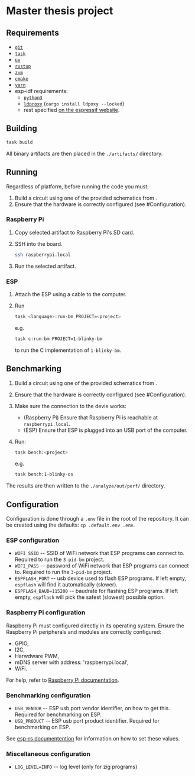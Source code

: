 # Master thesis project

## Requirements

- [`git`](https://git-scm.com/)
- [`task`](https://github.com/go-task/task)
- [`uv`](https://github.com/astral-sh/uv)
- [`rustup`](https://github.com/rust-lang/rustup)
- [`zvm`](https://github.com/tristanisham/zvm)
- [`cmake`](https://github.com/Kitware/CMake)
- [`yarn`](https://github.com/yarnpkg/yarn)
- esp-idf requirements:
  - [`python3`](https://www.python.org/)
  - [`ldproxy`](https://github.com/esp-rs/embuild/tree/master/ldproxy) (`cargo
install ldpoxy --locked`)
  - rest specified [on the espressif
    website](https://docs.espressif.com/projects/esp-idf/en/latest/esp32/get-started/linux-macos-setup.html#step-1-install-prerequisites).

## Building

```sh
task build
```

All binary artifacts are then placed in the `./artifacts/` directory.

## Running

Regardless of platform, before running the code you must:

1. Build a circuit using one of the provided schematics from
   [](./docs/circuits).
2. Ensure that the hardware is correctly configured (see #Configuration).

### Raspberry Pi

1. Copy selected artifact to Raspberry Pi's SD card.
2. SSH into the board.

   ```sh
   ssh raspberrypi.local
   ```

3. Run the selected artifact.

### ESP

1. Attach the ESP using a cable to the computer.
2. Run

   ```sh
   task <language>:run-bm PROJECT=<project>
   ```

   e.g.

   ```sh
   task c:run-bm PROJECT=1-blinky-bm
   ```

   to run the C implementation of `1-blinky-bm`.

## Benchmarking

1. Build a circuit using one of the provided schematics from
   [](./docs/circuits).
2. Ensure that the hardware is correctly configured (see #Configuration).
3. Make sure the connection to the devie works:
   - (Raspberry Pi) Ensure that Raspberry Pi is reachable at `raspberrypi.local`.
   - (ESP) Ensure that ESP is plugged into an USB port of the computer.
4. Run:

   ```sh
   task bench:<project>
   ```

   e.g.

   ```sh
   task bench:1-blinky-os
   ```

The results are then written to the `./analyze/out/perf/` directory.

## Configuration

Configuration is done through a `.env` file in the root of the repository. It
can be created using the defaults: `cp .default.env .env`.

### ESP configuration

- `WIFI_SSID` -- SSID of WiFi network that ESP programs can connect to.
  Required to run the `3-pid-bm` project.
- `WIFI_PASS` -- password of WiFi network that ESP programs can connect to.
  Required to run the `3-pid-bm` project.
- `ESPFLASH_PORT` -- usb device used to flash ESP programs. If left empty,
  `espflash` will find it automatically (slower).
- `ESPFLASH_BAUD=115200` -- baudrate for flashing ESP programs. If left empty,
  `espflash` will pick the safest (slowest) possible option.

### Raspberry Pi configuration

Raspberry Pi must configured directly in its operating system. Ensure the
Raspberry Pi peripherals and modules are correctly configured:

- GPIO,
- I2C,
- Harwdware PWM,
- mDNS server with address: 'raspberrypi.local',
- WiFi.

For help, refer to [Raspberry Pi documentation](https://www.raspberrypi.com/documentation/).

### Benchmarking configuration

- `USB_VENDOR` -- ESP usb port vendor identifier, on how
  to get this. Required for benchmarking on ESP.
- `USB_PRODUCT` -- ESP usb port product identifier. Required for benchmarking
  on ESP.

See [esp-rs
documentention](https://docs.esp-rs.org/std-training/02_1_hardware.html) for
information on how to set these values.

### Miscellaneous configuration

- `LOG_LEVEL=INFO` -- log level (only for zig programs)
